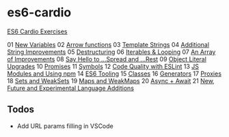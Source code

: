 # es6-cardio

[ES6 Cardio Exercises](https://courses.wesbos.com/account/access/5fbc10846ef8b359b1d10192/view/174357530)

01 [New Variables]()
02 [Arrow functions]()
03 [Template Strings]()
04 [Additional String Improvements]()
05 [Destructuring]()
06 [Iterables & Looping]()
07 [An Array of Improvements]()
08 [Say Hello to ...Spread and ...Rest]()
09 [Object Literal Upgrades]()
10 [Promises]()
11 [Symbols]()
12 [Code Quality with ESLint]()
13 [JS Modules and Using npm]()
14 [ES6 Tooling]()
15 [Classes]()
16 [Generators]()
17 [Proxies]()
18 [Sets and WeakSets]()
19 [Maps and WeakMaps]()
20 [Async + Await]()
21 [New, Future and Experimental Language Additions]()

## Todos

- Add URL params filling in VSCode
